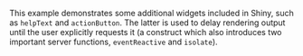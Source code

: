 This example demonstrates some additional widgets included in Shiny, such as `helpText` and `actionButton`. The latter is used to delay rendering output until the user explicitly requests it (a construct which also introduces two important server functions, `eventReactive` and `isolate`).
